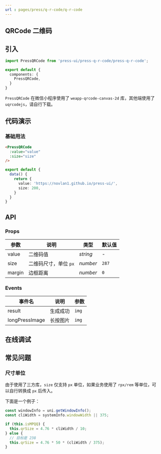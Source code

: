 ```yaml
---
url : pages/press/q-r-code/q-r-code
---
```


## QRCode 二维码


## 引入

```ts
import PressQRCode from 'press-ui/press-q-r-code/press-q-r-code';

export default {
  components: {
    PressQRCode,
  }
}
```

`PressQRCode` 在微信小程序使用了 `weapp-qrcode-canvas-2d` 库，其他端使用了 `uqrcodejs`，请自行下载。

## 代码演示

### 基础用法

```html
<PressQRCode
  :value="value"
  :size="size"
/>
```

```ts
export default {
  data() {
    return {
      value: 'https://novlan1.github.io/press-ui/',
      size: 200,
    }
  }
}
```

## API

### Props

| 参数   | 说明                  | 类型     | 默认值 |
| ------ | --------------------- | -------- | ------ |
| value  | 二维码值              | _string_ | -      |
| size   | 二维码尺寸，单位 `px` | _number_ | `287`  |
| margin | 边框距离              | _number_ | `0`    |



### Events

| 事件名         | 说明     | 参数  |
| -------------- | -------- | ----- |
| result         | 生成成功 | `img` |
| longPressImage | 长按图片 | `img` |

## 在线调试

<debug-online />

## 常见问题

### 尺寸单位

由于使用了三方库，`size` 仅支持 `px` 单位，如果业务使用了 `rpx/rem` 等单位，可以自行转换成 `px` 后传入。

下面是一个例子：

```ts
const windowInfo = uni.getWindowInfo();
const cliWidth = systemInfo.windowWidth || 375;

if (this.isMPQQ) {
  this.qrSize = 4.76 * cliWidth / 10;
} else {
  // 目标是 238
  this.qrSize = 4.76 * 50 * (cliWidth / 375);
}
```
